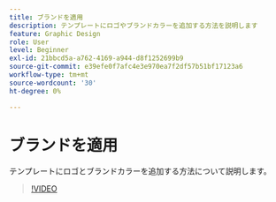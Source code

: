 ```yaml
---
title: ブランドを適用
description: テンプレートにロゴやブランドカラーを追加する方法を説明します
feature: Graphic Design
role: User
level: Beginner
exl-id: 21bbcd5a-a762-4169-a944-d8f1252699b9
source-git-commit: e39efe0f7afc4e3e970ea7f2df57b51bf17123a6
workflow-type: tm+mt
source-wordcount: '30'
ht-degree: 0%

---
```


# ブランドを適用

テンプレートにロゴとブランドカラーを追加する方法について説明します。

>[!VIDEO](https://video.tv.adobe.com/v/3420218?quality=12&learn=on&hidetitle=true)
